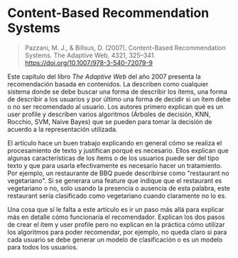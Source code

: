 # Content-Based Recommendation Systems
> Pazzani, M. J., & Billsus, D. (2007). Content-Based Recommendation Systems. The Adaptive Web, 4321, 325–341. https://doi.org/10.1007/978-3-540-72079-9

Este capítulo del libro _The Adaptive Web_ del año 2007 presenta la recomendación basada en contenidos.
La describen como cualquier sistema donde se debe buscar una forma de describir los ítems, una forma de describir a los usuarios y por último una forma de decidir si un ítem debe o no ser recomendado al usuario.
Los autores primero explican qué es un user profile y describen varios algoritmos (Árboles de decisión, KNN, Rocchio, SVM, Naive Bayes) que se pueden para tomar la decisión de acuerdo a la representación utilizada.

El artículo hace un buen trabajo explicando en general cómo se realiza el procesamiento de texto y justifican porqué es necesario. Ellos explican que algunas características de los ítems o de los usuarios puede ser del tipo texto y que para usarla efectivamente es necesario hacer un tratamiento. Por ejemplo, un restaurante de BBQ puede describirse como "restaurant no vegetariano". Si se generara una feature que indique que el restaurant es vegetariano o no, solo usando la presencia o ausencia de esta palabra, este restaurant sería clasificado como vegetariano cuando claramente no lo es.

Una cosa que sí le falta a este artículo es ir un paso más allá para explicar más en detalle cómo funcionaría el recomendador. Explican los dos pasos de crear el ítem y user profile pero no explican en la práctica cómo utilizar los algoritmos para poder recomendar, por ejemplo, no queda claro si para cada usuario se debe generar un modelo de clasificación o es un modelo para todos los usuarios. 
